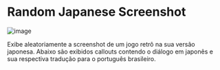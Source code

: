 # Random Japanese Screenshot

![image](https://github.com/user-attachments/assets/e5014684-d907-4fc4-b249-bcd04b6ba46f)

Exibe aleatoriamente a screenshot de um jogo retrô na sua versão japonesa. Abaixo são exibidos callouts contendo o diálogo em japonês e sua respectiva tradução para o português brasileiro.
